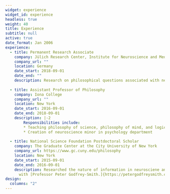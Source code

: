```yaml
---
widget: experience
widget_id: experience
headless: true
weight: 40
title: Experience
subtitle: null
active: true
date_format: Jan 2006
experience:
  - title: Permanent Research Associate
    company: Jülich Research Center, Institute for Neuroscience and Medicine 
    company_url: ""
    location: Germany
    date_start: 2018-09-01
    date_end: ""
    description: Research on philosophical questions associated with neuroscience and artificial intelligence. Lecturing in the Philosophy department at the University of Bonn. 
    
  - title: Assistant Professor of Philosophy
    company: Iona College
    company_url: ""
    location: New York
    date_start: 2016-09-01
    date_end: 2018-09-01
    description: |-2
        Responsibilities include:
        * Teaching philosophy of science, philosophy of mind, and logic
        * Creation of neuroscience minor in psychology department
       
  - title: National Science Foundation Postdoctoral Scholar
    company: The Graduate Center at the City University of New York
    company_url: https://www.gc.cuny.edu/philosophy
    location: New York
    date_start: 2015-09-01
    date_end: 2016-09-01
    description: Researched the nature of information in neurosciene and biology
      with [Professor Peter Godfrey-Smith.]{https://petergodfreysmith.com}
design:
  columns: "2"
---
```

